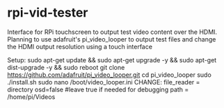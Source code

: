 # rpi-vid-tester
Interface for RPi touchscreen to output test video content over the HDMI.  Planning to use adafruit's pi_video_looper to output test files and change the HDMI output resolution using a touch interface

Setup:
sudo apt-get update && sudo apt-get upgrade -y && sudo apt-get dist-upgrade -y && sudo reboot
git clone https://github.com/adafruit/pi_video_looper.git
cd pi_video_looper
sudo ./install.sh
sudo nano /boot/video_looper.ini
	CHANGE:
	file_reader = directory
	osd=false #leave true if needed for debugging
	path = /home/pi/Videos
